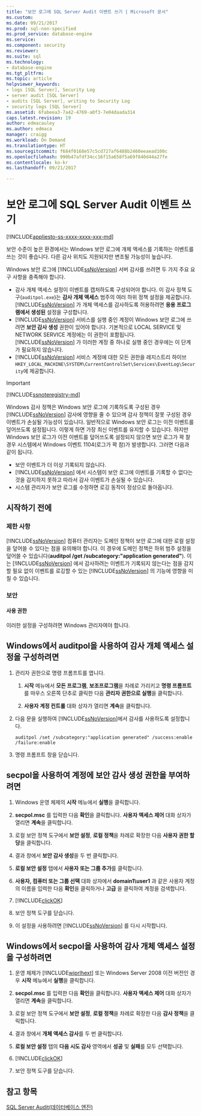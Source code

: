 ```yaml
---
title: "보안 로그에 SQL Server Audit 이벤트 쓰기 | Microsoft 문서"
ms.custom: 
ms.date: 09/21/2017
ms.prod: sql-non-specified
ms.prod_service: database-engine
ms.service: 
ms.component: security
ms.reviewer: 
ms.suite: sql
ms.technology:
- database-engine
ms.tgt_pltfrm: 
ms.topic: article
helpviewer_keywords:
- logs [SQL Server], Security Log
- server audit [SQL Server]
- audits [SQL Server], writing to Security Log
- security logs [SQL Server]
ms.assetid: 6fabeea3-7a42-4769-a0f3-7e04daada314
caps.latest.revision: 19
author: edmacauley
ms.author: edmaca
manager: craigg
ms.workload: On Demand
ms.translationtype: HT
ms.sourcegitcommit: f684f0168e57c5cd727af6488b2460eeaead100c
ms.openlocfilehash: 990b47afdf34cc16f15a658f5a69f840d44a27fe
ms.contentlocale: ko-kr
ms.lasthandoff: 09/21/2017

---  
```

# <a name="write-sql-server-audit-events-to-the-security-log"></a>보안 로그에 SQL Server Audit 이벤트 쓰기  
[!INCLUDE[appliesto-ss-xxxx-xxxx-xxx-md](../../../includes/appliesto-ss-xxxx-xxxx-xxx-md.md)]

보안 수준이 높은 환경에서는 Windows 보안 로그에 개체 액세스를 기록하는 이벤트를 쓰는 것이 좋습니다. 다른 감사 위치도 지원되지만 변조될 가능성이 높습니다.  
  
 Windows 보안 로그에 [!INCLUDE[ssNoVersion](../../../includes/ssnoversion-md.md)] 서버 감사를 쓰려면 두 가지 주요 요구 사항을 충족해야 합니다.  
  
-   감사 개체 액세스 설정이 이벤트를 캡처하도록 구성되어야 합니다. 이 감사 정책 도구(`auditpol.exe`)는 **감사 개체 액세스** 범주의 여러 하위 정책 설정을 제공합니다. [!INCLUDE[ssNoVersion](../../../includes/ssnoversion-md.md)] 가 개체 액세스를 감사하도록 허용하려면 **응용 프로그램에서 생성된** 설정을 구성합니다.  
-   [!INCLUDE[ssNoVersion](../../../includes/ssnoversion-md.md)] 서비스를 실행 중인 계정이 Windows 보안 로그에 쓰려면 **보안 감사 생성** 권한이 있어야 합니다. 기본적으로 LOCAL SERVICE 및 NETWORK SERVICE 계정에는 이 권한이 포함됩니다. [!INCLUDE[ssNoVersion](../../../includes/ssnoversion-md.md)] 가 이러한 계정 중 하나로 실행 중인 경우에는 이 단계가 필요하지 않습니다.  
-   [!INCLUDE[ssNoVersion](../../../includes/ssnoversion-md.md)] 서비스 계정에 대한 모든 권한을 레지스트리 하이브 `HKEY_LOCAL_MACHINE\SYSTEM\CurrentControlSet\Services\EventLog\Security`에 제공합니다.  

  > [!IMPORTANT]  
  > [!INCLUDE[ssnoteregistry-md](../../../includes/ssnoteregistry-md.md)]   
  
Windows 감사 정책은 Windows 보안 로그에 기록하도록 구성된 경우 [!INCLUDE[ssNoVersion](../../../includes/ssnoversion-md.md)] 감사에 영향을 줄 수 있으며 감사 정책이 잘못 구성된 경우 이벤트가 손실될 가능성이 있습니다. 일반적으로 Windows 보안 로그는 이전 이벤트를 덮어쓰도록 설정됩니다. 이렇게 하면 가장 최신 이벤트를 유지할 수 있습니다. 하지만 Windows 보안 로그가 이전 이벤트를 덮어쓰도록 설정되지 않으면 보안 로그가 꽉 찰 경우 시스템에서 Windows 이벤트 1104(로그가 꽉 참)가 발생합니다. 그러면 다음과 같이 됩니다.  
-   보안 이벤트가 더 이상 기록되지 않습니다.  
-   [!INCLUDE[ssNoVersion](../../../includes/ssnoversion-md.md)] 에서 시스템이 보안 로그에 이벤트를 기록할 수 없다는 것을 감지하지 못하고 따라서 감사 이벤트가 손실될 수 있습니다.  
-   시스템 관리자가 보안 로그를 수정하면 로깅 동작이 정상으로 돌아옵니다.  
  
##  <a name="BeforeYouBegin"></a> 시작하기 전에  
  
###  <a name="Restrictions"></a> 제한 사항  
 [!INCLUDE[ssNoVersion](../../../includes/ssnoversion-md.md)] 컴퓨터 관리자는 도메인 정책이 보안 로그에 대한 로컬 설정을 덮어쓸 수 있다는 점을 유의해야 합니다. 이 경우에 도메인 정책은 하위 범주 설정을 덮어쓸 수 있습니다(**auditpol /get /subcategory:"application generated"**). 이는 [!INCLUDE[ssNoVersion](../../../includes/ssnoversion-md.md)] 에서 감사하려는 이벤트가 기록되지 않는다는 점을 감지할 필요 없이 이벤트를 로깅할 수 있는 [!INCLUDE[ssNoVersion](../../../includes/ssnoversion-md.md)] 의 기능에 영향을 미칠 수 있습니다.  
  
###  <a name="Security"></a> 보안  
  
####  <a name="Permissions"></a> 사용 권한  
 이러한 설정을 구성하려면 Windows 관리자여야 합니다.  
  
##  <a name="auditpolAccess"></a> Windows에서 auditpol을 사용하여 감사 개체 액세스 설정을 구성하려면  
  
1.  관리자 권한으로 명령 프롬프트를 엽니다.  
  
    1.  **시작** 메뉴에서 **모든 프로그램**, **보조프로그램**을 차례로 가리키고 **명령 프롬프트**를 마우스 오른쪽 단추로 클릭한 다음 **관리자 권한으로 실행**을 클릭합니다.  
  
    2.  **사용자 계정 컨트롤** 대화 상자가 열리면 **계속**을 클릭합니다.  
  
2.  다음 문을 실행하여 [!INCLUDE[ssNoVersion](../../../includes/ssnoversion-md.md)]에서 감사를 사용하도록 설정합니다.  
  
    ```  
    auditpol /set /subcategory:"application generated" /success:enable /failure:enable  
    ```  
  
3.  명령 프롬프트 창을 닫습니다.  
  
##  <a name="secpolAccess"></a> secpol을 사용하여 계정에 보안 감사 생성 권한을 부여하려면  
  
1.  Windows 운영 체제의 **시작** 메뉴에서 **실행**을 클릭합니다.  
  
2.  **secpol.msc** 를 입력한 다음 **확인**을 클릭합니다. **사용자 액세스 제어** 대화 상자가 열리면 **계속**을 클릭합니다.  
  
3.  로컬 보안 정책 도구에서 **보안 설정**, **로컬 정책**을 차례로 확장한 다음 **사용자 권한 할당**을 클릭합니다.  
  
4.  결과 창에서 **보안 감사 생성**을 두 번 클릭합니다.  
  
5.  **로컬 보안 설정** 탭에서 **사용자 또는 그룹 추가**를 클릭합니다.  
  
6.  **사용자, 컴퓨터 또는 그룹 선택** 대화 상자에서 **domain1\user1** 과 같은 사용자 계정의 이름을 입력한 다음 **확인**을 클릭하거나 **고급** 을 클릭하여 계정을 검색합니다.  
  
7.  [!INCLUDE[clickOK](../../../includes/clickok-md.md)]  
  
8.  보안 정책 도구를 닫습니다.  
  
9. 이 설정을 사용하려면 [!INCLUDE[ssNoVersion](../../../includes/ssnoversion-md.md)] 를 다시 시작합니다.  
  
##  <a name="secpolPermission"></a> Windows에서 secpol을 사용하여 감사 개체 액세스 설정을 구성하려면  
  
1.  운영 체제가 [!INCLUDE[wiprlhext](../../../includes/wiprlhext-md.md)] 또는 Windows Server 2008 이전 버전인 경우 **시작** 메뉴에서 **실행**을 클릭합니다.  
  
2.  **secpol.msc** 를 입력한 다음 **확인**을 클릭합니다. **사용자 액세스 제어** 대화 상자가 열리면 **계속**을 클릭합니다.  
  
3.  로컬 보안 정책 도구에서 **보안 설정**, **로컬 정책**을 차례로 확장한 다음 **감사 정책**을 클릭합니다.  
  
4.  결과 창에서 **개체 액세스 감사**를 두 번 클릭합니다.  
  
5.  **로컬 보안 설정** 탭의 **다음 시도 감사** 영역에서 **성공** 및 **실패**를 모두 선택합니다.  
  
6.  [!INCLUDE[clickOK](../../../includes/clickok-md.md)]  
  
7.  보안 정책 도구를 닫습니다.  
  
## <a name="see-also"></a>참고 항목  
 [SQL Server Audit&#40;데이터베이스 엔진&#41;](../../../relational-databases/security/auditing/sql-server-audit-database-engine.md)  
  
  

